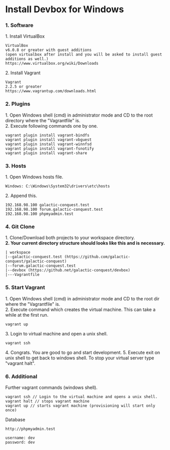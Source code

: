 # Install Devbox for Windows

### 1. Software
1\. Install VirtualBox
```
VirtualBox 
v6.0.8 or greater with guest additions 
(open virtualbox after install and you will be asked to install guest additions as well.) 
https://www.virtualbox.org/wiki/Downloads
```
2\. Install Vagrant
```
Vagrant
2.2.5 or greater 
https://www.vagrantup.com/downloads.html
```

### 2. Plugins
1\. Open Windows shell (cmd) in administrator mode and CD to the root directory where the "Vagrantfile" is.\
2\. Execute following commands one by one.
```
vagrant plugin install vagrant-bindfs
vagrant plugin install vagrant-vbguest
vagrant plugin install vagrant-winnfsd
vagrant plugin install vagrant-fsnotify
vagrant plugin install vagrant-share
```

### 3. Hosts
1\. Open Windows hosts file.
```
Windows: C:\Windows\System32\drivers\etc\hosts
```
2\. Append this.
```
192.168.98.100 galactic-conquest.test
192.168.98.100 forum.galactic-conquest.test
192.168.98.100 phpmyadmin.test
```

### 4. Git Clone
1\. Clone/Download both projects to your workspace directory.\
**2\. Your current directory structure should looks like this and is necessary.**
```
| workspace
|--galactic-conquest.test (https://github.com/galactic-conquest/galactic-conquest)
|--forum.galactic-conquest.test
|--devbox (https://github.net/galactic-conquest/devbox)
|---Vagrantfile
```

### 5. Start Vagrant
1\. Open Windows shell (cmd) in administrator mode and CD to the root dir where the "Vagrantfile" is.\
2\. Execute command which creates the virtual machine. This can take a while at the first run.
```
vagrant up
```

3\. Login to virtual machine and open a unix shell.
```
vagrant ssh
```

4\. Congrats. You are good to go and start development.
5\. Execute exit on unix shell to get back to windows shell. To stop your virtual server type "vagrant halt".

### 6. Additional
Further vagrant commands (windows shell). 
```
vagrant ssh // Login to the virtual machine and opens a unix shell.
vagrant halt // stops vagrant machine
vagrant up // starts vagrant machine (provisioning will start only once)
```

Database
```
http://phpmyadmin.test

username: dev
password: dev
```
